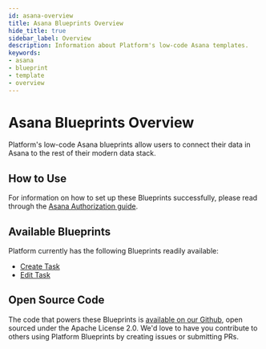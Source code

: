 ```yaml
---
id: asana-overview
title: Asana Blueprints Overview
hide_title: true
sidebar_label: Overview
description: Information about Platform's low-code Asana templates.
keywords:
- asana
- blueprint
- template
- overview
---
```


# Asana Blueprints Overview

Platform's low-code Asana blueprints allow users to connect their data in Asana to the rest of their modern data stack.


## How to Use
For information on how to set up these Blueprints successfully, please read through the [Asana Authorization guide](asana-authorization.md).


## Available Blueprints
Platform currently has the following Blueprints readily available: 
- [Create Task](asana-create-task.md)
- [Edit Task](asana-edit-task.md)

## Open Source Code
The code that powers these Blueprints is [available on our Github](https://github.com/shipyardapp/shipyard-blueprints/tree/main/shipyard_blueprints/asana), open sourced under the Apache License 2.0. We'd love to have you contribute to others using Platform Blueprints by creating issues or submitting PRs.

